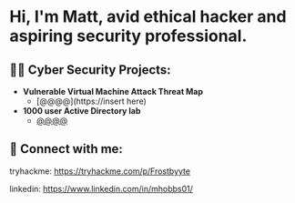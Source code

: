 <h1>Hi, I'm Matt, avid ethical hacker and aspiring security professional.

<h2>👨‍💻 Cyber Security Projects:</h2>

- <b>Vulnerable Virtual Machine Attack Threat Map </b>
  - [@@@@](https://insert here)
- <b>1000 user Active Directory lab</b>
  - [@@@@](https://github.com/) 


<h2> 🤳 Connect with me:</h2>

tryhackme: https://tryhackme.com/p/Frostbyyte
  
linkedin: https://www.linkedin.com/in/mhobbs01/
